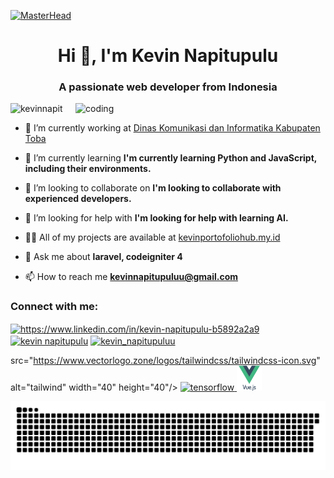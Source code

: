[![MasterHead](https://www.digitalsolutionservices.com/img/services/website1.gif)](https://kevinnapit.io)

<h1 align="center">Hi 👋, I'm Kevin Napitupulu</h1>
<h3 align="center">A passionate web developer from Indonesia</h3>
<img align="right" alt="coding" width="400" src="https://mir-s3-cdn-cf.behance.net/project_modules/disp/5f57a052225385.590964f2b2df2.gif">

<p align="left"> <img src="https://komarev.com/ghpvc/?username=kevinnapit&label=Profile%20views&color=0e75b6&style=flat" alt="kevinnapit" /> </p>

- 🔭 I’m currently working at [Dinas Komunikasi dan Informatika Kabupaten Toba](https://tobakab.go.id/)

- 🌱 I’m currently learning **I'm currently learning Python and JavaScript, including their environments.**

- 👯 I’m looking to collaborate on **I'm looking to collaborate with experienced developers.**

- 🤝 I’m looking for help with **I'm looking for help with learning AI.**

- 👨‍💻 All of my projects are available at [kevinportofoliohub.my.id](kevinportofoliohub.my.id)

- 💬 Ask me about **laravel, codeigniter 4**

- 📫 How to reach me **kevinnapitupuluu@gmail.com**

<h3 align="left">Connect with me:</h3>
<p align="left">
<a href="https://www.linkedin.com/in/kevin-napitupulu-b5892a2a9" target="blank"><img align="center" src="https://raw.githubusercontent.com/rahuldkjain/github-profile-readme-generator/master/src/images/icons/Social/linked-in-alt.svg" alt="https://www.linkedin.com/in/kevin-napitupulu-b5892a2a9" height="30" width="40" /></a>
<a href="https://fb.com/kevin napitupulu" target="blank"><img align="center" src="https://raw.githubusercontent.com/rahuldkjain/github-profile-readme-generator/master/src/images/icons/Social/facebook.svg" alt="kevin napitupulu" height="30" width="40" /></a>
<a href="https://instagram.com/kevin_napitupuluu" target="blank"><img align="center" src="https://raw.githubusercontent.com/rahuldkjain/github-profile-readme-generator/master/src/images/icons/Social/instagram.svg" alt="kevin_napitupuluu" height="30" width="40" /></a>
</p>

src="https://www.vectorlogo.zone/logos/tailwindcss/tailwindcss-icon.svg" alt="tailwind" width="40" height="40"/> </a> <a href="https://www.tensorflow.org" target="_blank" rel="noreferrer"> <img src="https://www.vectorlogo.zone/logos/tensorflow/tensorflow-icon.svg" alt="tensorflow" width="40" height="40"/> </a> <a href="https://vuejs.org/" target="_blank" rel="noreferrer"> <img src="https://raw.githubusercontent.com/devicons/devicon/master/icons/vuejs/vuejs-original-wordmark.svg" alt="vuejs" width="40" height="40"/> </a> </p>

<picture>
  <source media="(prefers-color-scheme: dark)" srcset="https://raw.githubusercontent.com/kevinnapit/kevinnapit/output/github-snake-dark.svg" />
  <source media="(prefers-color-scheme: light)" srcset="https://raw.githubusercontent.com/kevinnapit/kevinnapit/output/github-snake.svg" />
  <img alt="github-snake" src="https://raw.githubusercontent.com/kevinnapit/kevinnapit/output/github-snake.svg" />
</picture>
